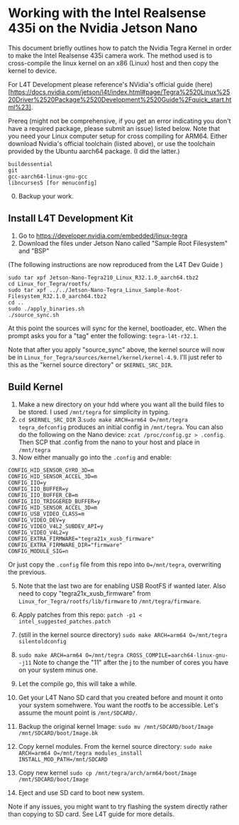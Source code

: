 # Working with the Intel Realsense 435i on the Nvidia Jetson Nano

This document briefly outlines how to patch the Nvidia Tegra Kernel in order to make the Intel Realsense 435i camera work. The method used 
is to cross-compile the linux kernel on an x86 (Linux) host and then copy the kernel to device.

For L4T Development please reference's NVidia's official guide (here)[https://docs.nvidia.com/jetson/l4t/index.html#page/Tegra%2520Linux%2520Driver%2520Package%2520Development%2520Guide%2Fquick_start.html%23].

Prereq (might not be comprehensive, if you get an error indicating you don't have a required package, please submit an issue) listed below. 
Note that you need your Linux computer setup for cross compiling for ARM64. Either download Nvidia's official toolchain (listed above), or 
use the toolchain provided by the Ubuntu aarch64 package. (I did the latter.)

```
buildessential
git
gcc-aarch64-linux-gnu-gcc
libncurses5 [for menuconfig]
```

0. Backup your work.


## Install L4T Development Kit

1. Go to https://developer.nvidia.com/embedded/linux-tegra
2. Download the files under Jetson Nano called "Sample Root Filesystem" and "BSP"

(The following instructions are now reproduced from the L4T Dev Guide )

```
sudo tar xpf Jetson-Nano-Tegra210_Linux_R32.1.0_aarch64.tbz2
cd Linux_for_Tegra/rootfs/
sudo tar xpf ../../Jetson-Nano-Tegra_Linux_Sample-Root-Filesystem_R32.1.0_aarch64.tbz2
cd ..
sudo ./apply_binaries.sh
./source_sync.sh
```

At this point the sources will sync for the kernel, bootloader, etc. When the prompt asks you for a "tag" enter the following: `tegra-l4t-r32.1`.

Note that after you apply "source_sync" above, the kernel source will now be in `Linux_for_Tegra/sources/kernel/kernel/kernel-4.9`. I'll just
refer to this as the "kernel source directory" or `$KERNEL_SRC_DIR`. 

## Build Kernel


1. Make a new directory on your hdd where you want all the build files to be stored. I used `/mnt/tegra` for simplicity in typing. 
2. `cd $KERNEL_SRC_DIR`
3.`sudo make ARCH=arm64 O=/mnt/tegra tegra_defconfig` produces an initial config in `/mnt/tegra`. You can also do the following on the Nano device: `zcat /proc/config.gz > .config`. Then SCP  that .config from the nano to your host and place in `/mnt/tegra`
4. Now either manually go into the `.config` and enable:

```
CONFIG_HID_SENSOR_GYRO_3D=m
CONFIG_HID_SENSOR_ACCEL_3D=m
CONFIG_IIO=y
CONFIG_IIO_BUFFER=y
CONFIG_IIO_BUFFER_CB=m
CONFIG_IIO_TRIGGERED_BUFFER=y
CONFIG_HID_SENSOR_ACCEL_3D=m
CONFIG_USB_VIDEO_CLASS=m
CONFIG_VIDEO_DEV=y
CONFIG_VIDEO_V4L2_SUBDEV_API=y
CONFIG_VIDEO_V4L2=y
CONFIG_EXTRA_FIRMWARE="tegra21x_xusb_firmware"
CONFIG_EXTRA_FIRMWARE_DIR="firmware"
CONFIG_MODULE_SIG=n
```

Or just copy the `.config` file from this repo into `O=/mnt/tegra`, overwriting the previous.

5. Note that the last two are for enabling USB RootFS if wanted later. Also need to copy "tegra21x_xusb_firmware" from `Linux_for_Tegra/rootfs/lib/firmware` to `/mnt/tegra/firmware`.

5. Apply patches from this repo: `patch -p1 < intel_suggested_patches.patch`

6. (still in the kernel source directory) `sudo make ARCH=arm64 O=/mnt/tegra silentoldconfig`

7. `sudo make ARCH=arm64 O=/mnt/tegra CROSS_COMPILE=aarch64-linux-gnu- -j11` Note to change the "11" after the j to the number of cores you have on your system minus one.

8. Let the compile go, this will take a while.

9. Get your L4T Nano SD card that you created before and mount it onto your system somehwere. You want the rootfs  to be accessible. Let's assume the mount point is `/mnt/SDCARD/`.

10. Backup the original kernel Image: `sudo mv /mnt/SDCARD/boot/Image /mnt/SDCARD/boot/Image.bk`

11. Copy kernel modules. From the kernel source directory: `sudo make ARCH=arm64 O=/mnt/tegra modules_install INSTALL_MOD_PATH=/mnt/SDCARD`

11. Copy new kernel `sudo cp /mnt/tegra/arch/arm64/boot/Image /mnt/SDCARD/boot/Image`

12. Eject and use SD card to boot new system.

Note if any issues, you might want to try flashing the system directly rather than copying to SD card. See L4T guide for more details.
